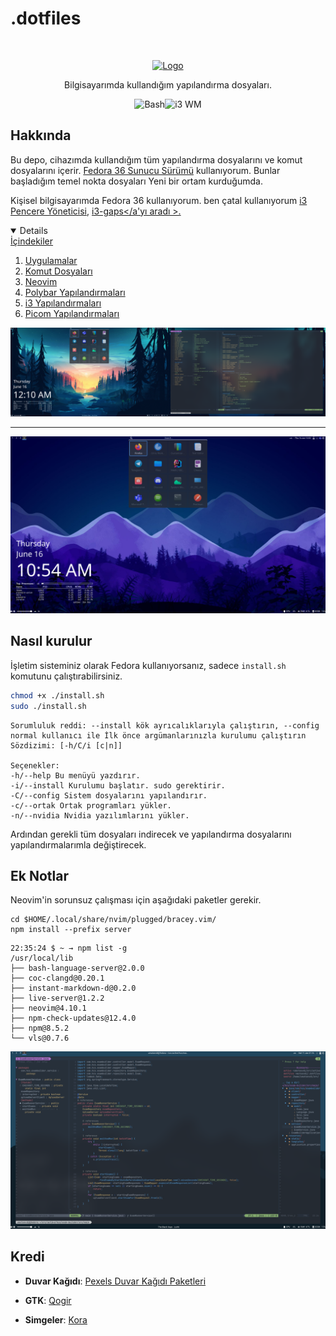 # .dotfiles

<br />
<p align="center">
<a href="https://github.com/xtechnology/dotfiles">
<img src="https://img.icons8.com/fluency/344/fedora.png" alt="Logo" height="80">
</a>
<p align="center">
Bilgisayarımda kullandığım yapılandırma dosyaları.
<p align="center">
<img src="https://img.icons8.com/plasticine/344/bash.png" height=30 alt="Bash"><img src="https://github.com/i3/i3/raw /next/docs/logo-30.png" alt="i3 WM">
</p>

## Hakkında

Bu depo, cihazımda kullandığım tüm yapılandırma dosyalarını ve komut dosyalarını içerir. <a href="https://getfedora.org/en/server/download/">Fedora 36 Sunucu Sürümü</a> kullanıyorum. Bunlar başladığım temel nokta dosyaları
Yeni bir ortam kurduğumda.

Kişisel bilgisayarımda Fedora 36 kullanıyorum. ben çatal kullanıyorum
<a href="https://github.com/i3/i3">i3 Pencere Yöneticisi</a>, <a href="https://github.com/Airblader/i3">i3-gaps</a'yı aradı >.

<details open="open">
<summary>İçindekiler</summary>
<ol>
<li><a href="applets/">Uygulamalar</a></li>
<li><a href="bin/">Komut Dosyaları</a></li>
<li><a href="nvim/">Neovim</a></li>
<li><a href="polybar/">Polybar Yapılandırmaları</a></li>
<li><a href="i3/config">i3 Yapılandırmaları</a></li>
<li><a href="picom/picom.conf">Picom Yapılandırmaları</a></li>
</ol>
</details>
<img src="screenshots/dual_screen.png">

---

<img src="screenshots/main.png">

## Nasıl kurulur

İşletim sisteminiz olarak Fedora kullanıyorsanız, sadece `install.sh` komutunu çalıştırabilirsiniz.

```bash
chmod +x ./install.sh
sudo ./install.sh
```

```
Sorumluluk reddi: --install kök ayrıcalıklarıyla çalıştırın, --config
normal kullanıcı ile İlk önce argümanlarınızla kurulumu çalıştırın
Sözdizimi: [-h/C/i [c|n]]

Seçenekler:
-h/--help Bu menüyü yazdırır.
-i/--install Kurulumu başlatır. sudo gerektirir.
-C/--config Sistem dosyalarını yapılandırır.
-c/--ortak Ortak programları yükler.
-n/--nvidia Nvidia yazılımlarını yükler.
```

Ardından gerekli tüm dosyaları indirecek ve yapılandırma dosyalarını yapılandırmalarımla değiştirecek.

## Ek Notlar

Neovim'in sorunsuz çalışması için aşağıdaki paketler gerekir.

```ş
cd $HOME/.local/share/nvim/plugged/bracey.vim/
npm install --prefix server
```

```ş
22:35:24 $ ~ → npm list -g
/usr/local/lib
├── bash-language-server@2.0.0
├── coc-clangd@0.20.1
├── instant-markdown-d@0.2.0
├── live-server@1.2.2
├── neovim@4.10.1
├── npm-check-updates@12.4.0
├── npm@8.5.2
└── vls@0.7.6
```

<img src="screenshots/neovim.png">

## Kredi

- **Duvar Kağıdı**: [Pexels Duvar Kağıdı Paketleri](https://www.pexels.com)

- **GTK**: [Qogir](https://www.gnome-look.org/p/1230631)

- **Simgeler**: [Kora](https://www.gnome-look.org/p/1256209/)
